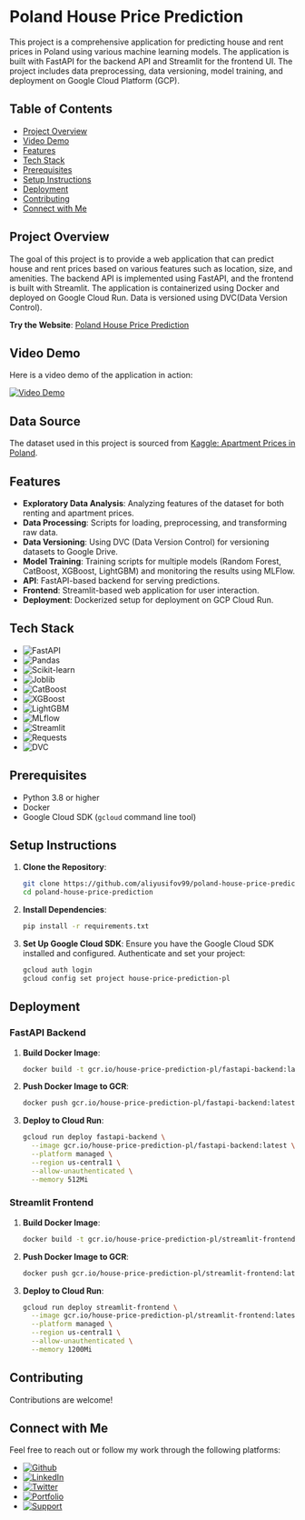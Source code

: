 # Poland House Price Prediction

This project is a comprehensive application for predicting house and rent prices in Poland using various machine learning models. The application is built with FastAPI for the backend API and Streamlit for the frontend UI. The project includes data preprocessing, data versioning, model training, and deployment on Google Cloud Platform (GCP).

## Table of Contents

- [Project Overview](#project-overview)
- [Video Demo](#video-demo)
- [Features](#features)
- [Tech Stack](#tech-stack)
- [Prerequisites](#prerequisites)
- [Setup Instructions](#setup-instructions)
- [Deployment](#deployment)
- [Contributing](#contributing)
- [Connect with Me](#connect-with-me)


## Project Overview

The goal of this project is to provide a web application that can predict house and rent prices based on various features such as location, size, and amenities. The backend API is implemented using FastAPI, and the frontend is built with Streamlit. The application is containerized using Docker and deployed on Google Cloud Run. Data is versioned using DVC(Data Version Control).

**Try the Website**: [Poland House Price Prediction](https://streamlit-frontend-2vop66ad7a-uc.a.run.app/)

## Video Demo

Here is a video demo of the application in action:

[![Video Demo](https://img.youtube.com/vi/VTzhQpQiuG4/0.jpg)](https://youtu.be/VTzhQpQiuG4)

## Data Source

The dataset used in this project is sourced from [Kaggle: Apartment Prices in Poland](https://www.kaggle.com/datasets/krzysztofjamroz/apartment-prices-in-poland).

## Features

- **Exploratory Data Analysis**: Analyzing features of the dataset for both renting and apartment prices.
- **Data Processing**: Scripts for loading, preprocessing, and transforming raw data.
- **Data Versioning**: Using DVC (Data Version Control) for versioning datasets to Google Drive.
- **Model Training**: Training scripts for multiple models (Random Forest, CatBoost, XGBoost, LightGBM) and monitoring the results using MLFlow.
- **API**: FastAPI-based backend for serving predictions.
- **Frontend**: Streamlit-based web application for user interaction.
- **Deployment**: Dockerized setup for deployment on GCP Cloud Run.

## Tech Stack

- ![FastAPI](https://img.shields.io/badge/FastAPI-009688?style=for-the-badge&logo=fastapi&logoColor=white)
- ![Pandas](https://img.shields.io/badge/Pandas-150458?style=for-the-badge&logo=pandas&logoColor=white)
- ![Scikit-learn](https://img.shields.io/badge/Scikit--learn-F7931E?style=for-the-badge&logo=scikit-learn&logoColor=white)
- ![Joblib](https://img.shields.io/badge/Joblib-3776AB?style=for-the-badge&logo=python&logoColor=white)
- ![CatBoost](https://img.shields.io/badge/CatBoost-FF6F00?style=for-the-badge&logo=catboost&logoColor=white)
- ![XGBoost](https://img.shields.io/badge/XGBoost-FF6600?style=for-the-badge&logo=xgboost&logoColor=white)
- ![LightGBM](https://img.shields.io/badge/LightGBM-00FF00?style=for-the-badge&logo=lightgbm&logoColor=white)
- ![MLflow](https://img.shields.io/badge/MLflow-0194E2?style=for-the-badge&logo=mlflow&logoColor=white)
- ![Streamlit](https://img.shields.io/badge/Streamlit-FF4B4B?style=for-the-badge&logo=streamlit&logoColor=white)
- ![Requests](https://img.shields.io/badge/Requests-3776AB?style=for-the-badge&logo=python&logoColor=white)
- ![DVC](https://img.shields.io/badge/DVC-945DD6?style=for-the-badge&logo=dataversioncontrol&logoColor=white)

## Prerequisites

- Python 3.8 or higher
- Docker
- Google Cloud SDK (`gcloud` command line tool)

## Setup Instructions

1. **Clone the Repository**:
   ```bash
   git clone https://github.com/aliyusifov99/poland-house-price-prediction.git
   cd poland-house-price-prediction
   ```

2. **Install Dependencies**:
   ```bash
   pip install -r requirements.txt
   ```

3. **Set Up Google Cloud SDK**:
   Ensure you have the Google Cloud SDK installed and configured. Authenticate and set your project:
   ```bash
   gcloud auth login
   gcloud config set project house-price-prediction-pl
   ```

## Deployment

### FastAPI Backend

1. **Build Docker Image**:
   ```bash
   docker build -t gcr.io/house-price-prediction-pl/fastapi-backend:latest -f Dockerfile .
   ```

2. **Push Docker Image to GCR**:
   ```bash
   docker push gcr.io/house-price-prediction-pl/fastapi-backend:latest
   ```

3. **Deploy to Cloud Run**:
   ```bash
   gcloud run deploy fastapi-backend \
     --image gcr.io/house-price-prediction-pl/fastapi-backend:latest \
     --platform managed \
     --region us-central1 \
     --allow-unauthenticated \
     --memory 512Mi
   ```

### Streamlit Frontend

1. **Build Docker Image**:
   ```bash
   docker build -t gcr.io/house-price-prediction-pl/streamlit-frontend:latest -f streamlit_Dockerfile .
   ```

2. **Push Docker Image to GCR**:
   ```bash
   docker push gcr.io/house-price-prediction-pl/streamlit-frontend:latest
   ```

3. **Deploy to Cloud Run**:
   ```bash
   gcloud run deploy streamlit-frontend \
     --image gcr.io/house-price-prediction-pl/streamlit-frontend:latest \
     --platform managed \
     --region us-central1 \
     --allow-unauthenticated \
     --memory 1200Mi
   ```
## Contributing

Contributions are welcome!

## Connect with Me

Feel free to reach out or follow my work through the following platforms:

- [![Github](https://img.shields.io/badge/GitHub-100000?style=for-the-badge&logo=github&logoColor=white)](https://github.com/aliyusifov99)
- [![LinkedIn](https://img.shields.io/badge/LinkedIn-0077B5?style=for-the-badge&logo=linkedin&logoColor=white)](https://www.linkedin.com/in/ali-yusifov/)
- [![Twitter](https://img.shields.io/badge/Twitter-1DA1F2?style=for-the-badge&logo=twitter&logoColor=white)](https://twitter.com/aliyusifovpy)
- [![Portfolio](https://img.shields.io/badge/Personal_Website-4CAF50?style=for-the-badge&logo=google-earth&logoColor=white)](https://www.aliyusifovai.com/)
- [![Support](https://img.shields.io/badge/Buy_Me_A_Coffee-F7DF1E?style=for-the-badge&logo=buy-me-a-coffee&logoColor=black)](https://www.buymeacoffee.com/aliyusifov)






